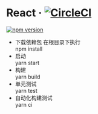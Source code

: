 # **React** · [![CircleCI](https://circleci.com/gh/shuaijiezhao/WUI-ci-test.svg?style=svg)](https://circleci.com/gh/shuaijiezhao/WUI-ci-test)
[![npm version](https://badge.fury.io/js/wui-test.svg)](https://badge.fury.io/js/wui-test)

* 下载依赖包
在根目录下执行    
npm install
* 启动   
yarn start
* 构建   
yarn build
* 单元测试  
yarn test
* 自动化构建测试  
yarn ci